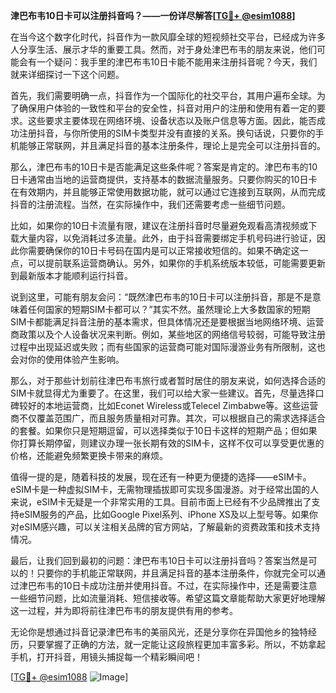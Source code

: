 **津巴布韦10日卡可以注册抖音吗？——一份详尽解答[[TG💪+ @esim1088](https://t.me/s/esim1088)]**

在当今这个数字化时代，抖音作为一款风靡全球的短视频社交平台，已经成为许多人分享生活、展示才华的重要工具。然而，对于身处津巴布韦的朋友来说，他们可能会有一个疑问：我手里的津巴布韦10日卡能不能用来注册抖音呢？今天，我们就来详细探讨一下这个问题。

首先，我们需要明确一点，抖音作为一个国际化的社交平台，其用户遍布全球。为了确保用户体验的一致性和平台的安全性，抖音对用户的注册和使用有着一定的要求。这些要求主要体现在网络环境、设备状态以及账户信息等方面。因此，能否成功注册抖音，与你所使用的SIM卡类型并没有直接的关系。换句话说，只要你的手机能够正常联网，并且满足抖音的基本注册条件，理论上是完全可以注册抖音的。

那么，津巴布韦的10日卡是否能满足这些条件呢？答案是肯定的。津巴布韦的10日卡通常由当地的运营商提供，支持基本的数据流量服务。只要你购买的10日卡在有效期内，并且能够正常使用数据功能，就可以通过它连接到互联网，从而完成抖音的注册流程。当然，在实际操作中，我们还需要考虑一些细节问题。

比如，如果你的10日卡流量有限，建议在注册抖音时尽量避免观看高清视频或下载大量内容，以免消耗过多流量。此外，由于抖音需要绑定手机号码进行验证，因此你需要确保你的10日卡号码在国内是可以正常接收短信的。如果不确定这一点，可以提前联系运营商确认。另外，如果你的手机系统版本较低，可能需要更新到最新版本才能顺利运行抖音。

说到这里，可能有朋友会问：“既然津巴布韦的10日卡可以注册抖音，那是不是意味着任何国家的短期SIM卡都可以？”其实不然。虽然理论上大多数国家的短期SIM卡都能满足抖音注册的基本需求，但具体情况还是要根据当地网络环境、运营商政策以及个人设备状况来判断。例如，某些地区的网络信号较弱，可能导致注册过程中出现延迟或失败；而有些国家的运营商可能对国际漫游业务有所限制，这也会对你的使用体验产生影响。

那么，对于那些计划前往津巴布韦旅行或者暂时居住的朋友来说，如何选择合适的SIM卡就显得尤为重要了。在这里，我们可以给大家一些建议。首先，尽量选择口碑较好的本地运营商，比如Econet Wireless或Telecel Zimbabwe等。这些运营商不仅覆盖范围广，而且服务质量相对可靠。其次，可以根据自己的需求选择适合的套餐。如果你只是短期逗留，可以选择类似于10日卡这样的短期产品；但如果你打算长期停留，则建议办理一张长期有效的SIM卡，这样不仅可以享受更优惠的价格，还能避免频繁更换卡带来的麻烦。

值得一提的是，随着科技的发展，现在还有一种更为便捷的选择——eSIM卡。eSIM卡是一种虚拟SIM卡，无需物理插拔即可实现多国漫游。对于经常出国的人来说，eSIM卡无疑是一个非常实用的工具。目前市面上已经有不少品牌推出了支持eSIM服务的产品，比如Google Pixel系列、iPhone XS及以上型号等。如果你对eSIM感兴趣，可以关注相关品牌的官方网站，了解最新的资费政策和技术支持情况。

最后，让我们回到最初的问题：津巴布韦10日卡可以注册抖音吗？答案当然是可以的！只要你的手机能正常联网，并且满足抖音的基本注册条件，你就完全可以通过津巴布韦的10日卡成功注册并使用抖音。不过，在实际操作中，还是需要注意一些细节问题，比如流量消耗、短信接收等。希望这篇文章能帮助大家更好地理解这一过程，并为即将前往津巴布韦的朋友提供有用的参考。

无论你是想通过抖音记录津巴布韦的美丽风光，还是分享你在异国他乡的独特经历，只要掌握了正确的方法，就一定能让这段旅程更加丰富多彩。所以，不妨拿起手机，打开抖音，用镜头捕捉每一个精彩瞬间吧！

[[TG💪+ @esim1088](https://t.me/s/esim1088) ![Image](https://i.postimg.cc/4NQfJmqS/Snipaste-2025-05-13-00-14-12.png)]